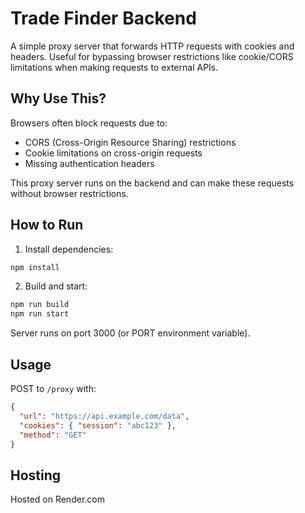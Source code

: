 # Trade Finder Backend

A simple proxy server that forwards HTTP requests with cookies and headers. Useful for bypassing browser restrictions like cookie/CORS limitations when making requests to external APIs.

## Why Use This?

Browsers often block requests due to:
- CORS (Cross-Origin Resource Sharing) restrictions
- Cookie limitations on cross-origin requests
- Missing authentication headers

This proxy server runs on the backend and can make these requests without browser restrictions.

## How to Run

1. Install dependencies:
```bash
npm install
```

2. Build and start:
```bash
npm run build
npm run start
```

Server runs on port 3000 (or PORT environment variable).

## Usage

POST to `/proxy` with:
```json
{
  "url": "https://api.example.com/data",
  "cookies": { "session": "abc123" },
  "method": "GET"
}
```

## Hosting

Hosted on Render.com